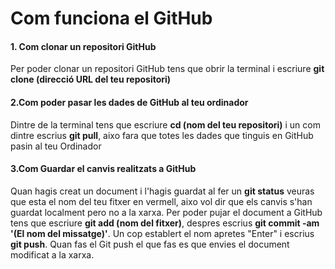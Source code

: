 # Com funciona el GitHub
#### 1. Com clonar un repositori GitHub
Per poder clonar un repositori GitHub tens que obrir la terminal i escriure __git clone (direcció URL del teu repositori)__
#### 2.Com poder pasar les dades de GitHub al teu ordinador
Dintre de la terminal tens que escriure __cd (nom del teu repositori)__ i un com dintre escrius __git pull__, aixo fara que totes les dades que tinguis en GitHub pasin al teu Ordinador
#### 3.Com Guardar el canvis realitzats a GitHub
Quan hagis creat un document i l'hagis guardat al fer un __git status__ veuras que esta el nom del teu fitxer en vermell, aixo vol dir que els canvis s'han guardat localment pero no a la xarxa. Per poder pujar el document a GitHub tens que escriure __git add (nom del fitxer)__, despres escrius __git commit -am '(El nom del missatge)'__. Un cop establert el nom apretes "Enter" i escrius __git push__. Quan fas el Git push el que fas es que envies el document modificat a la xarxa.
